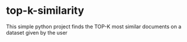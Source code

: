# top-k-similarity
This simple python project finds the TOP-K most similar documents on a dataset given by the user
